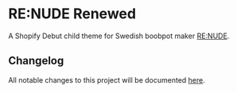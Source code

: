 # RE:NUDE Renewed

A Shopify Debut child theme for Swedish boobpot maker [RE:NUDE](https://renudes.se/).

## Changelog

All notable changes to this project will be documented [here](https://github.com/nilslockean/renude/blob/main/CHANGELOG.md#changelog).

